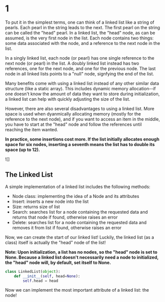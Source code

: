 # 1

To put it in the simplest terms, one can think of a linked list like a string of pearls. Each pearl in the string leads to the next. The first pearl on the string can be called the "head" pearl. In a linked list, the "head" node, as can be assumed, is the very first node in the list. Each node contains two things: some data associated with the node, and a reference to the next node in the list.

In a singly linked list, each node \(or pearl\) has one single reference to the next node \(or pearl\) in the list. A doubly linked list instead has two references, one for the next node, and one for the previous node. The last node in all linked lists points to a "null" node, signfying the end of the list.

Many benefits come with using a linked list instead of any other similar data structure \(like a static array\). This includes dynamic memory allocation--if one doesn't know the amount of data they want to store during initialization, a linked list can help with quickly adjusting the size of the list.

However, there are also several disadvantages to using a linked list. More space is used when dyanmically allocating memory \(mostly for the reference to the next node\), and if you want to access an item in the middle, you have to start at the "head" node and follow the references until reaching the item wanted.

**In practice, some insertions cost more. If the list initially allocates enough space for six nodes, inserting a seventh means the list has to double its space \(up to 12\).**

!\[\]

## The Linked List

A simple implementation of a linked list includes the following methods:

* Node class: implementing the idea of a Node and its attributes
* Insert: inserts a new node into the list
* Size: returns size of list
* Search: searches list for a node containing the requested data and returns that node if found, otherwise raises an error
* Delete: searches list for a node containing the requested data and removes it from list if found, otherwise raises an error

Now, we can create the start of our linked list! Luckily, the linked list \(as a class\) itself is actually the "head" node of the list!

**Note: Upon initialization, a list has no nodes, so the "head" node is set to None. Because a linked list doesn't necessarily need a node to initialized, the "head" node will, by default, set itself to None.**

```python
class LinkedList(object):
    def __init__(self, head=None):
        self.head = head
```

Now we can implement the most important attribute of a linked list: the node!

